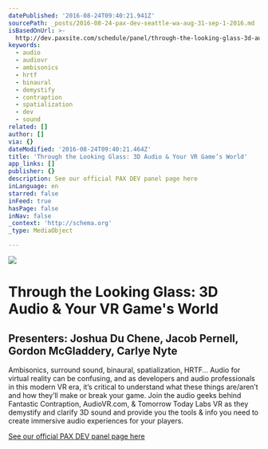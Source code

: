 ```yaml
---
datePublished: '2016-08-24T09:40:21.941Z'
sourcePath: _posts/2016-08-24-pax-dev-seattle-wa-aug-31-sep-1-2016.md
isBasedOnUrl: >-
  http://dev.paxsite.com/schedule/panel/through-the-looking-glass-3d-audio-your-vr-games-world
keywords:
  - audio
  - audiovr
  - ambisonics
  - hrtf
  - binaural
  - demystify
  - contraption
  - spatialization
  - dev
  - sound
related: []
author: []
via: {}
dateModified: '2016-08-24T09:40:21.464Z'
title: 'Through the Looking Glass: 3D Audio & Your VR Game’s World'
app_links: []
publisher: {}
description: See our official PAX DEV panel page here
inLanguage: en
starred: false
inFeed: true
hasPage: false
inNav: false
_context: 'http://schema.org'
_type: MediaObject

---
```

![](https://the-grid-user-content.s3-us-west-2.amazonaws.com/b1ed1f44-f067-415a-96e5-1bd071a4f619.jpg)

# Through the Looking Glass: 3D Audio & Your VR Game's World

## Presenters: Joshua Du Chene, Jacob Pernell, Gordon McGladdery, Carlye Nyte

<article style=""><p>Ambisonics, surround sound, binaural, spatialization, HRTF… Audio for virtual reality can be confusing, and as developers and audio professionals in this modern VR era, it’s critical to understand what these things are/aren’t and how they’ll make or break your game. Join the audio geeks behind Fantastic Contraption, AudioVR.com, &amp; Tomorrow Today Labs VR as they demystify and clarify 3D sound and provide you the tools &amp; info you need to create immersive audio experiences for your players.</p></article>

[See our official PAX DEV panel page here][0]

[0]: http://dev.paxsite.com/schedule/panel/through-the-looking-glass-3d-audio-your-vr-games-world "Official PAX DEV panel page"